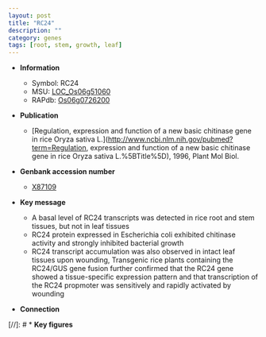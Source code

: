 ```yaml
---
layout: post
title: "RC24"
description: ""
category: genes
tags: [root, stem, growth, leaf]
---
```


* **Information**  
    + Symbol: RC24  
    + MSU: [LOC_Os06g51060](http://rice.uga.edu/cgi-bin/ORF_infopage.cgi?orf=LOC_Os06g51060)  
    + RAPdb: [Os06g0726200](http://rapdb.dna.affrc.go.jp/viewer/gbrowse_details/irgsp1?name=Os06g0726200)  

* **Publication**  
    + [Regulation, expression and function of a new basic chitinase gene in rice Oryza sativa L.](http://www.ncbi.nlm.nih.gov/pubmed?term=Regulation, expression and function of a new basic chitinase gene in rice Oryza sativa L.%5BTitle%5D), 1996, Plant Mol Biol.

* **Genbank accession number**  
    + [X87109](http://www.ncbi.nlm.nih.gov/nuccore/X87109)

* **Key message**  
    + A basal level of RC24 transcripts was detected in rice root and stem tissues, but not in leaf tissues
    + RC24 protein expressed in Escherichia coli exhibited chitinase activity and strongly inhibited bacterial growth
    + RC24 transcript accumulation was also observed in intact leaf tissues upon wounding, Transgenic rice plants containing the RC24/GUS gene fusion further confirmed that the RC24 gene showed a tissue-specific expression pattern and that transcription of the RC24 propmoter was sensitively and rapidly activated by wounding

* **Connection**  

[//]: # * **Key figures**  


